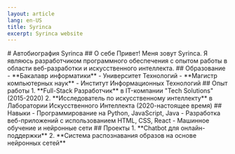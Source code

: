 ```yaml
---
layout: article
lang: en-US
title: Syrinca
excerpt: Syrinca website
---
```


<div style="text-align: center; display: flex; justify-content: center;">
  <div style="max-width: 800px; text-align: left;">
    # Автобиография Syrinca
    ## О себе
    Привет! Меня зовут Syrinca. Я являюсь разработчиком программного обеспечения с опытом работы в области веб-разработки и искусственного интеллекта.
    ## Образование
    - **Бакалавр информатики** - Университет Технологий
    - **Магистр компьютерных наук** - Институт Информационных Технологий
    ## Опыт работы
    1. **Full-Stack Разработчик** в IT-компании "Tech Solutions" (2015-2020)
    2. **Исследователь по искусственному интеллекту** в Лаборатории Искусственного Интеллекта (2020-настоящее время)
    ## Навыки
    - Программирование на Python, JavaScript, Java
    - Разработка веб-приложений с использованием HTML, CSS, React
    - Машинное обучение и нейронные сети
    ## Проекты
    1. **Chatbot для онлайн-поддержки**
    2. **Система распознавания образов на основе нейронных сетей**
  </div>
</div>


